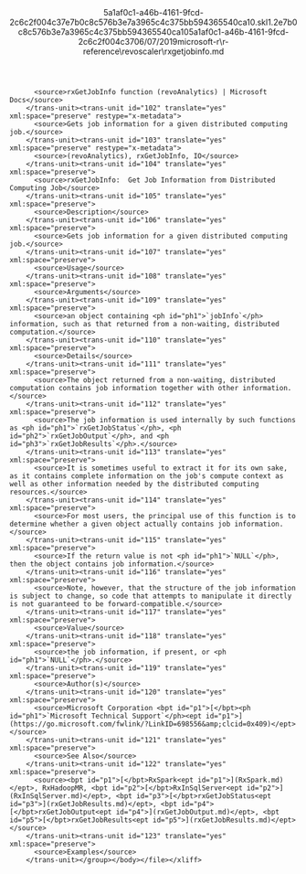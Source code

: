 <?xml version="1.0"?><xliff version="1.2" xmlns="urn:oasis:names:tc:xliff:document:1.2" xmlns:xsi="http://www.w3.org/2001/XMLSchema-instance" xsi:schemaLocation="urn:oasis:names:tc:xliff:document:1.2 xliff-core-1.2-transitional.xsd"><file datatype="xml" original="rxgetjobinfo.md" source-language="en-US" target-language="en-US"><header><tool tool-id="mdxliff" tool-name="mdxliff" tool-version="1.0-4e81c41" tool-company="Microsoft" /><xliffext:skl_file_name xmlns:xliffext="urn:microsoft:content:schema:xliffextensions">5a1af0c1-a46b-4161-9fcd-2c6c2f004c37e7b0c8c576b3e7a3965c4c375bb594365540ca10.skl</xliffext:skl_file_name><xliffext:version xmlns:xliffext="urn:microsoft:content:schema:xliffextensions">1.2</xliffext:version><xliffext:ms.openlocfilehash xmlns:xliffext="urn:microsoft:content:schema:xliffextensions">e7b0c8c576b3e7a3965c4c375bb594365540ca10</xliffext:ms.openlocfilehash><xliffext:ms.sourcegitcommit xmlns:xliffext="urn:microsoft:content:schema:xliffextensions">5a1af0c1-a46b-4161-9fcd-2c6c2f004c37</xliffext:ms.sourcegitcommit><xliffext:ms.lasthandoff xmlns:xliffext="urn:microsoft:content:schema:xliffextensions">06/07/2019</xliffext:ms.lasthandoff><xliffext:ms.openlocfilepath xmlns:xliffext="urn:microsoft:content:schema:xliffextensions">microsoft-r\r-reference\revoscaler\rxgetjobinfo.md</xliffext:ms.openlocfilepath></header><body><group id="content" extype="content"><trans-unit id="101" translate="yes" xml:space="preserve" restype="x-metadata">
          <source>rxGetJobInfo function (revoAnalytics) | Microsoft Docs</source>
        </trans-unit><trans-unit id="102" translate="yes" xml:space="preserve" restype="x-metadata">
          <source>Gets job information for a given distributed computing job.</source>
        </trans-unit><trans-unit id="103" translate="yes" xml:space="preserve" restype="x-metadata">
          <source>(revoAnalytics), rxGetJobInfo, IO</source>
        </trans-unit><trans-unit id="104" translate="yes" xml:space="preserve">
          <source>rxGetJobInfo:  Get Job Information from Distributed Computing Job</source>
        </trans-unit><trans-unit id="105" translate="yes" xml:space="preserve">
          <source>Description</source>
        </trans-unit><trans-unit id="106" translate="yes" xml:space="preserve">
          <source>Gets job information for a given distributed computing job.</source>
        </trans-unit><trans-unit id="107" translate="yes" xml:space="preserve">
          <source>Usage</source>
        </trans-unit><trans-unit id="108" translate="yes" xml:space="preserve">
          <source>Arguments</source>
        </trans-unit><trans-unit id="109" translate="yes" xml:space="preserve">
          <source>an object containing <ph id="ph1">`jobInfo`</ph> information, such as that returned from a non-waiting, distributed computation.</source>
        </trans-unit><trans-unit id="110" translate="yes" xml:space="preserve">
          <source>Details</source>
        </trans-unit><trans-unit id="111" translate="yes" xml:space="preserve">
          <source>The object returned from a non-waiting, distributed computation contains job information together with other information.</source>
        </trans-unit><trans-unit id="112" translate="yes" xml:space="preserve">
          <source>The job information is used internally by such functions as <ph id="ph1">`rxGetJobStatus`</ph>, <ph id="ph2">`rxGetJobOutput`</ph>, and <ph id="ph3">`rxGetJobResults`</ph>.</source>
        </trans-unit><trans-unit id="113" translate="yes" xml:space="preserve">
          <source>It is sometimes useful to extract it for its own sake, as it contains complete information on the job's compute context as well as other information needed by the distributed computing resources.</source>
        </trans-unit><trans-unit id="114" translate="yes" xml:space="preserve">
          <source>For most users, the principal use of this function is to determine whether a given object actually contains job information.</source>
        </trans-unit><trans-unit id="115" translate="yes" xml:space="preserve">
          <source>If the return value is not <ph id="ph1">`NULL`</ph>, then the object contains job information.</source>
        </trans-unit><trans-unit id="116" translate="yes" xml:space="preserve">
          <source>Note, however, that the structure of the job information is subject to change, so code that attempts to manipulate it directly is not guaranteed to be forward-compatible.</source>
        </trans-unit><trans-unit id="117" translate="yes" xml:space="preserve">
          <source>Value</source>
        </trans-unit><trans-unit id="118" translate="yes" xml:space="preserve">
          <source>the job information, if present, or <ph id="ph1">`NULL`</ph>.</source>
        </trans-unit><trans-unit id="119" translate="yes" xml:space="preserve">
          <source>Author(s)</source>
        </trans-unit><trans-unit id="120" translate="yes" xml:space="preserve">
          <source>Microsoft Corporation <bpt id="p1">[</bpt><ph id="ph1">`Microsoft Technical Support`</ph><ept id="p1">](https://go.microsoft.com/fwlink/?LinkID=698556&amp;clcid=0x409)</ept></source>
        </trans-unit><trans-unit id="121" translate="yes" xml:space="preserve">
          <source>See Also</source>
        </trans-unit><trans-unit id="122" translate="yes" xml:space="preserve">
          <source><bpt id="p1">[</bpt>RxSpark<ept id="p1">](RxSpark.md)</ept>, RxHadoopMR, <bpt id="p2">[</bpt>RxInSqlServer<ept id="p2">](RxInSqlServer.md)</ept>, <bpt id="p3">[</bpt>rxGetJobStatus<ept id="p3">](rxGetJobResults.md)</ept>, <bpt id="p4">[</bpt>rxGetJobOutput<ept id="p4">](rxGetJobOutput.md)</ept>, <bpt id="p5">[</bpt>rxGetJobResults<ept id="p5">](rxGetJobResults.md)</ept></source>
        </trans-unit><trans-unit id="123" translate="yes" xml:space="preserve">
          <source>Examples</source>
        </trans-unit></group></body></file></xliff>